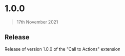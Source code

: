 # 1.0.0
> 17th November 2021

## Release

Release of version 1.0.0 of the "Call to Actions" extension
